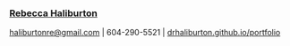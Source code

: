 ### [Rebecca Haliburton](https://www.linkedin.com/in/rhaliburton/)
haliburtonre@gmail.com | 604-290-5521 | [drhaliburton.github.io/portfolio](https://drhaliburton.github.io/portfolio)
